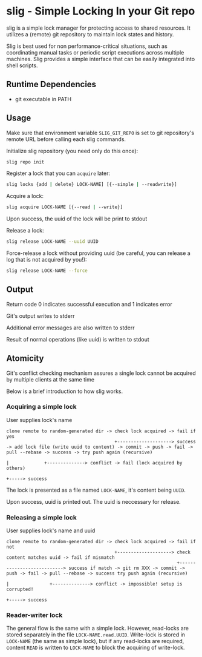 # slig - Simple Locking In your Git repo

slig is a simple lock manager for protecting access to shared resources.
It utilizes a (remote) git repository to maintain lock states and history.

Slig is best used for non performance-critical situations, such as coordinating
manual tasks or periodic script executions across multiple machines.
Slig provides a simple interface that can be easily integrated into shell scripts.

## Runtime Dependencies

* git executable in PATH

## Usage

Make sure that environment variable `SLIG_GIT_REPO` is set to git repository's remote URL
before calling each slig commands.

Initialize slig repository (you need only do this once):
```sh
slig repo init
```

Register a lock that you can `acquire` later:
```sh
slig locks {add | delete} LOCK-NAME] [{--simple | --readwrite}]
```

Acquire a lock:
```sh
slig acquire LOCK-NAME [{--read | --write}]
```
Upon success, the uuid of the lock will be print to stdout

Release a lock:
```sh
slig release LOCK-NAME --uuid UUID
```

Force-release a lock without providing uuid (be careful, you can release a log that is not acquired by you!):
```sh
slig release LOCK-NAME --force
```

## Output
Return code 0 indicates successful execution and 1 indicates error

Git's output writes to stderr

Additional error messages are also written to stderr

Result of normal operations (like uuid) is written to stdout

## Atomicity

Git's conflict checking mechanism assures a single lock cannot be acquired by multiple clients at the same time

Below is a brief introduction to how slig works.

### Acquiring a simple lock

User supplies lock's name

```
clone remote to random-generated dir -> check lock acquired -> fail if yes
                                        +--------------------> success -> add lock file (write uuid to content) -> commit -> push -> fail -> pull --rebase -> success -> try push again (recursive)
                                                                                                                               |             +--------------> conflict -> fail (lock acquired by others)
                                                                                                                               +-----> success
```

The lock is presented as a file named `LOCK-NAME`, it's content being `UUID`.

Upon success, uuid is printed out. The uuid is neccessary for release.

### Releasing a simple lock

User supplies lock's name and uuid

```
clone remote to random-generated dir -> check lock acquired -> fail if not
                                        +--------------------> check content matches uuid -> fail if mismatch
                                                               +---------------------------> success if match -> git rm XXX -> commit -> push -> fail -> pull --rebase -> success try push again (recursive)
                                                                                                                                         |               +--------------> conflict -> impossible! setup is corrupted!
                                                                                                                                         +-----> success
```

### Reader-writer lock

The general flow is the same with a simple lock. However, read-locks are stored separately in the file
`LOCK-NAME.read.UUID`. Write-lock is stored in `LOCK-NAME` (the same as simple lock), but if any read-locks
are required, content `READ` is written to `LOCK-NAME` to block the acquiring of write-lock.
